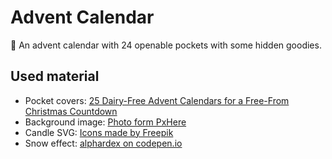 # Advent Calendar
🎄 An advent calendar with 24 openable pockets with some hidden goodies.

## Used material
- Pocket covers: [25 Dairy-Free Advent Calendars for a Free-From Christmas Countdown](https://www.godairyfree.org/news/dairy-free-advent-calendars)
- Background image: [Photo form PxHere](https://pxhere.com/en/photo/1374018)
- Candle SVG: [Icons made by Freepik](https://www.flaticon.com/free-icon/candle_272153)
- Snow effect: [alphardex on codepen.io](https://codepen.io/alphardex/pen/dyPorwJ)
